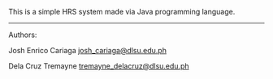 
This is a simple HRS system made via Java programming language.

-------------------------------------------------
Authors:

Josh Enrico Cariaga josh_cariaga@dlsu.edu.ph

Dela Cruz Tremayne tremayne_delacruz@dlsu.edu.ph
